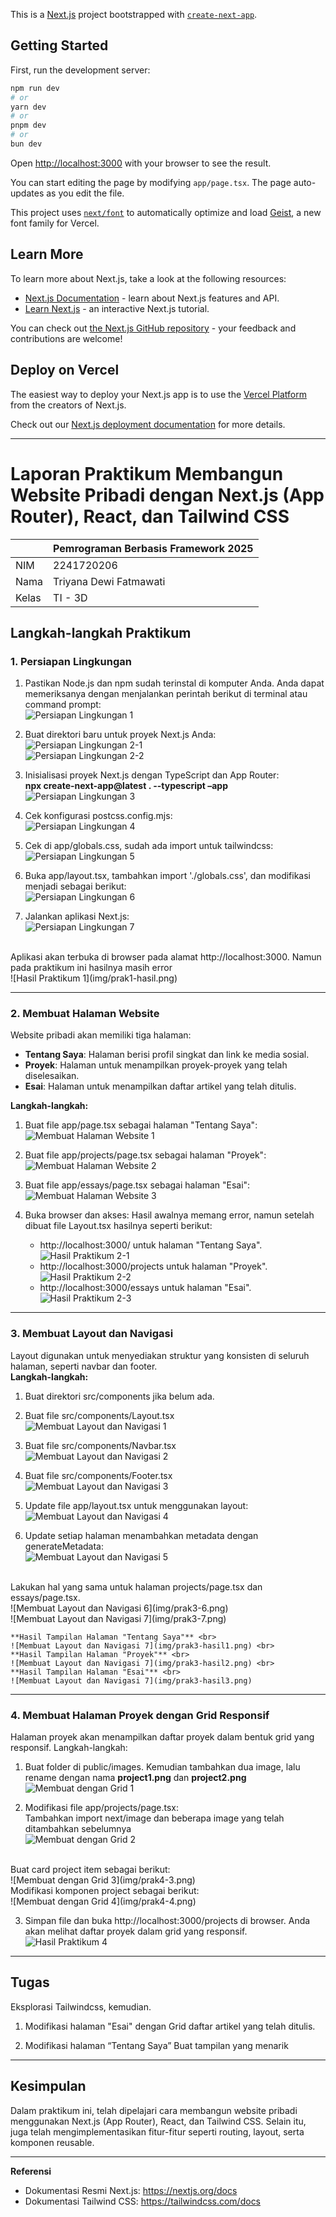 This is a [Next.js](https://nextjs.org) project bootstrapped with [`create-next-app`](https://nextjs.org/docs/app/api-reference/cli/create-next-app).

## Getting Started

First, run the development server:

```bash
npm run dev
# or
yarn dev
# or
pnpm dev
# or
bun dev
```

Open [http://localhost:3000](http://localhost:3000) with your browser to see the result.

You can start editing the page by modifying `app/page.tsx`. The page auto-updates as you edit the file.

This project uses [`next/font`](https://nextjs.org/docs/app/building-your-application/optimizing/fonts) to automatically optimize and load [Geist](https://vercel.com/font), a new font family for Vercel.

## Learn More

To learn more about Next.js, take a look at the following resources:

- [Next.js Documentation](https://nextjs.org/docs) - learn about Next.js features and API.
- [Learn Next.js](https://nextjs.org/learn) - an interactive Next.js tutorial.

You can check out [the Next.js GitHub repository](https://github.com/vercel/next.js) - your feedback and contributions are welcome!

## Deploy on Vercel

The easiest way to deploy your Next.js app is to use the [Vercel Platform](https://vercel.com/new?utm_medium=default-template&filter=next.js&utm_source=create-next-app&utm_campaign=create-next-app-readme) from the creators of Next.js.

Check out our [Next.js deployment documentation](https://nextjs.org/docs/app/building-your-application/deploying) for more details.

---

# Laporan Praktikum Membangun Website Pribadi dengan Next.js (App Router), React, dan Tailwind CSS 

|  | Pemrograman Berbasis Framework 2025 |
|--|--|
| NIM |  2241720206 |
| Nama |  Triyana Dewi Fatmawati |
| Kelas | TI - 3D |


## Langkah-langkah Praktikum
### 1. Persiapan Lingkungan
1. Pastikan Node.js dan npm sudah terinstal di komputer Anda. Anda dapat memeriksanya dengan menjalankan perintah berikut di terminal atau command prompt: <br>
![Persiapan Lingkungan 1](img/prak1-1.png)

2. Buat direktori baru untuk proyek Next.js Anda: <br>
![Persiapan Lingkungan 2-1](img/prak1-2-1.png) <br>
![Persiapan Lingkungan 2-2](img/prak1-2-2.png)

3. Inisialisasi proyek Next.js dengan TypeScript dan App Router: <br>**npx create-next-app@latest . --typescript –app**<br>
![Persiapan Lingkungan 3](img/prak1-3.png)

4. Cek konfigurasi postcss.config.mjs: <br>
![Persiapan Lingkungan 4](img/prak1-4.png)

5. Cek di app/globals.css, sudah ada import untuk tailwindcss: <br>
![Persiapan Lingkungan 5](img/prak1-5.png)

6. Buka app/layout.tsx, tambahkan import './globals.css', dan modifikasi menjadi sebagai berikut: <br>
![Persiapan Lingkungan 6](img/prak1-6.png)

7. Jalankan aplikasi Next.js: <br>
![Persiapan Lingkungan 7](img/prak1-7.png)
<br>
Aplikasi akan terbuka di browser pada alamat http://localhost:3000. Namun pada praktikum ini hasilnya masih error<br>
![Hasil Praktikum 1](img/prak1-hasil.png)

---

### 2. Membuat Halaman Website 
Website pribadi akan memiliki tiga halaman: 
- **Tentang Saya**: Halaman berisi profil singkat dan link ke media sosial. 
- **Proyek**: Halaman untuk menampilkan proyek-proyek yang telah diselesaikan. 
- **Esai**: Halaman untuk menampilkan daftar artikel yang telah ditulis. <br>

**Langkah-langkah:** <br>
1. Buat file app/page.tsx sebagai halaman "Tentang Saya": <br>
![Membuat Halaman Website 1](img/prak2-1.png)

2. Buat file app/projects/page.tsx sebagai halaman "Proyek": <br>
![Membuat Halaman Website 2](img/prak2-2.png)

3. Buat file app/essays/page.tsx sebagai halaman "Esai": <br>
![Membuat Halaman Website 3](img/prak2-3.png)

4. Buka browser dan akses: 
    Hasil awalnya memang error, namun setelah dibuat file Layout.tsx hasilnya seperti berikut: <br>
    - http://localhost:3000/ untuk halaman "Tentang Saya". <br>
    ![Hasil Praktikum 2-1](img/prak2-hasil1.png) 
    - http://localhost:3000/projects untuk halaman "Proyek". <br>
    ![Hasil Praktikum 2-2](img/prak2-hasil2.png)
    - http://localhost:3000/essays untuk halaman "Esai". <br>
    ![Hasil Praktikum 2-3](img/prak2-hasil3.png)
---

### 3. Membuat Layout dan Navigasi 
Layout digunakan untuk menyediakan struktur yang konsisten di seluruh halaman, seperti navbar dan footer. <br>
**Langkah-langkah:**
1. Buat direktori src/components jika belum ada. <br>

2. Buat file src/components/Layout.tsx <br>
![Membuat Layout dan Navigasi 1](img/prak3-1.png)

3. Buat file src/components/Navbar.tsx <br>
![Membuat Layout dan Navigasi 2](img/prak3-2.png)

4. Buat file src/components/Footer.tsx <br>
![Membuat Layout dan Navigasi 3](img/prak3-3.png)

5. Update file app/layout.tsx untuk menggunakan layout: <br>
![Membuat Layout dan Navigasi 4](img/prak3-4.png)

6. Update setiap halaman menambahkan metadata dengan generateMetadata: <br>
![Membuat Layout dan Navigasi 5](img/prak3-5.png)
<br>
Lakukan hal yang sama untuk halaman projects/page.tsx dan essays/page.tsx.<br>
![Membuat Layout dan Navigasi 6](img/prak3-6.png) 
<br>
![Membuat Layout dan Navigasi 7](img/prak3-7.png)
<br>

    **Hasil Tampilan Halaman "Tentang Saya"** <br>
    ![Membuat Layout dan Navigasi 7](img/prak3-hasil1.png) <br> 
    **Hasil Tampilan Halaman "Proyek"** <br>
    ![Membuat Layout dan Navigasi 7](img/prak3-hasil2.png) <br>
    **Hasil Tampilan Halaman "Esai"** <br>
    ![Membuat Layout dan Navigasi 7](img/prak3-hasil3.png) 

---

### 4. Membuat Halaman Proyek dengan Grid Responsif 
Halaman proyek akan menampilkan daftar proyek dalam bentuk grid yang responsif. 
Langkah-langkah: 
1. Buat folder di public/images. Kemudian tambahkan dua image, lalu rename dengan nama **project1.png** dan **project2.png** <br>
![Membuat dengan Grid 1](img/prak4-1.png)

2. Modifikasi file app/projects/page.tsx: <br>
Tambahkan import next/image dan beberapa image yang telah ditambahkan sebelumnya <br>
![Membuat dengan Grid 2](img/prak4-2.png)
<br>
Buat card project item sebagai berikut:<br>
![Membuat dengan Grid 3](img/prak4-3.png)
<br>
Modifikasi komponen project sebagai berikut: <br>
![Membuat dengan Grid 4](img/prak4-4.png)
 
3. Simpan file dan buka http://localhost:3000/projects di browser. Anda akan melihat daftar proyek dalam grid yang responsif. <br>
![Hasil Praktikum 4](img/prak4-hasil.png)

---

## Tugas 
Eksplorasi Tailwindcss, kemudian. 
1. Modifikasi halaman "Esai" dengan Grid daftar artikel yang telah ditulis. <br>

2. Modifikasi halaman “Tentang Saya” Buat tampilan yang menarik <br>

---

## Kesimpulan 
Dalam praktikum ini, telah dipelajari cara membangun website pribadi menggunakan Next.js (App Router), React, dan Tailwind CSS. Selain itu, juga telah mengimplementasikan fitur-fitur seperti routing, layout, serta komponen reusable. 

---

**Referensi** 
- Dokumentasi Resmi Next.js: https://nextjs.org/docs 
- Dokumentasi Tailwind CSS: https://tailwindcss.com/docs
